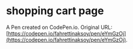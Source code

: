 # shopping cart page

A Pen created on CodePen.io. Original URL: [https://codepen.io/fahrettinaksoy/pen/eYmGzOj](https://codepen.io/fahrettinaksoy/pen/eYmGzOj).


